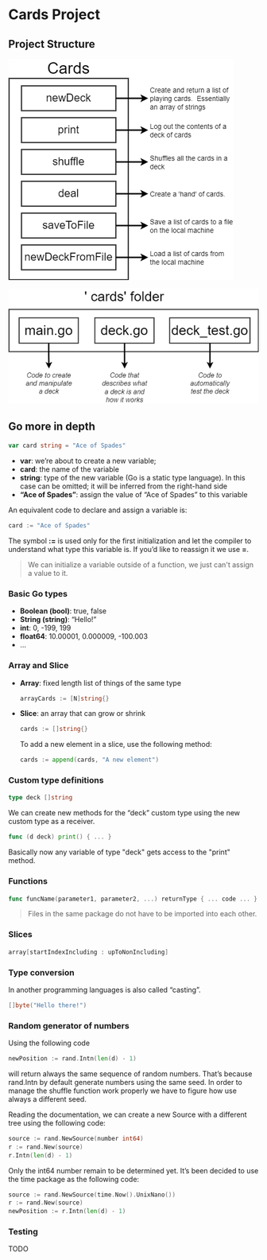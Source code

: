 # Cards Project

## Project Structure

![](img/cards_project.png)



![](img/cards_folder.png)



## Go more in depth

```go
var card string = "Ace of Spades"
```

* **var**: we’re about to create a new variable;
* **card**: the name of the variable
* **string**: type of the new variable (Go is a static type language). In this case can be omitted; it will be inferred from the right-hand side
* **“Ace of Spades”**: assign the value of “Ace of Spades” to this variable

An equivalent code to declare and assign a variable is:

```go
card := "Ace of Spades"
```

The symbol **:=** is used only for the first initialization and let the compiler to understand what type this variable is. 
If you’d like to reassign it we use **=**.

> We can initialize a variable outside of a function, we just can't assign a value to it.



### Basic Go types

* **Boolean (bool)**: true, false
* **String (string)**: “Hello!”
* **int**: 0, -199, 199
* **float64**: 10.00001, 0.000009, -100.003
* …



### Array and Slice

* **Array**: fixed length list of things of the same type

  ```go
  arrayCards := [N]string{}
  ```

  

* **Slice**: an array that can grow or shrink

  ```go
  cards := []string{}
  ```

  To add a new element in a slice, use the following method:

  ```go
  cards := append(cards, "A new element")
  ```



### Custom type definitions

```go
type deck []string
```

We can create new methods for the “deck” custom type using the new custom type as a receiver.

```go
func (d deck) print() { ... }
```

 Basically now any variable of type "deck" gets access to the "print" method.



### Functions

```go
func funcName(parameter1, parameter2, ...) returnType { ... code ... }
```

> Files in the same package do not have to be imported into each other.



### Slices

```go
array[startIndexIncluding : upToNonIncluding]
```



### Type conversion

In another programming languages is also called “casting”.

```go
[]byte("Hello there!")
```

 

### Random generator of numbers

Using the following code

```go
newPosition := rand.Intn(len(d) - 1)
```

will return always the same sequence of random numbers. That’s because rand.Intn by default generate numbers using the same seed. 
In order to manage the shuffle function work properly we have to figure how use always a different seed.

Reading the documentation, we can create a new Source with a different tree using the following code:

```go
source := rand.NewSource(number int64)
r := rand.New(source)
r.Intn(len(d) - 1)
```

Only the int64 number remain to be determined yet. It’s been decided to use the time package as the following code:

```go
source := rand.NewSource(time.Now().UnixNano())
r := rand.New(source)
newPosition := r.Intn(len(d) - 1)
```



### Testing

TODO
